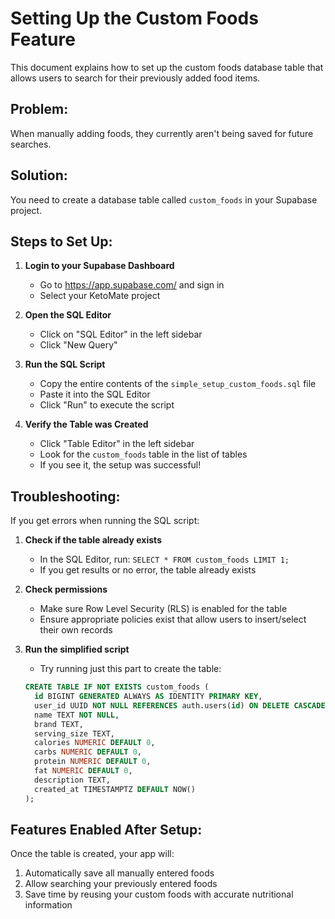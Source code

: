 # Setting Up the Custom Foods Feature

This document explains how to set up the custom foods database table that allows users to search for their previously added food items.

## Problem: 
When manually adding foods, they currently aren't being saved for future searches.

## Solution:
You need to create a database table called `custom_foods` in your Supabase project.

## Steps to Set Up:

1. **Login to your Supabase Dashboard**
   - Go to https://app.supabase.com/ and sign in
   - Select your KetoMate project

2. **Open the SQL Editor**
   - Click on "SQL Editor" in the left sidebar
   - Click "New Query"

3. **Run the SQL Script**
   - Copy the entire contents of the `simple_setup_custom_foods.sql` file 
   - Paste it into the SQL Editor
   - Click "Run" to execute the script

4. **Verify the Table was Created**
   - Click "Table Editor" in the left sidebar
   - Look for the `custom_foods` table in the list of tables
   - If you see it, the setup was successful!

## Troubleshooting:

If you get errors when running the SQL script:

1. **Check if the table already exists**
   - In the SQL Editor, run: `SELECT * FROM custom_foods LIMIT 1;`
   - If you get results or no error, the table already exists

2. **Check permissions**
   - Make sure Row Level Security (RLS) is enabled for the table
   - Ensure appropriate policies exist that allow users to insert/select their own records

3. **Run the simplified script**
   - Try running just this part to create the table:
   ```sql
   CREATE TABLE IF NOT EXISTS custom_foods (
     id BIGINT GENERATED ALWAYS AS IDENTITY PRIMARY KEY,
     user_id UUID NOT NULL REFERENCES auth.users(id) ON DELETE CASCADE,
     name TEXT NOT NULL,
     brand TEXT,
     serving_size TEXT,
     calories NUMERIC DEFAULT 0,
     carbs NUMERIC DEFAULT 0,
     protein NUMERIC DEFAULT 0,
     fat NUMERIC DEFAULT 0,
     description TEXT,
     created_at TIMESTAMPTZ DEFAULT NOW()
   );
   ```

## Features Enabled After Setup:

Once the table is created, your app will:

1. Automatically save all manually entered foods
2. Allow searching your previously entered foods
3. Save time by reusing your custom foods with accurate nutritional information 